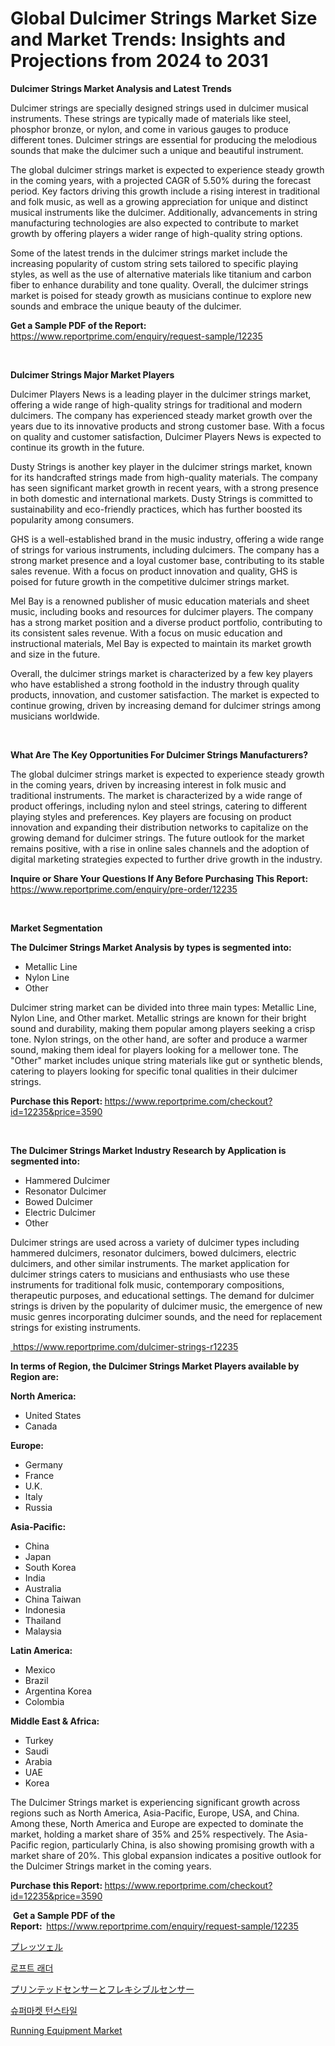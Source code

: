 <p><h1>Global Dulcimer Strings Market Size and Market Trends: Insights and Projections from 2024 to 2031</h1></p><p><strong>Dulcimer Strings Market Analysis and Latest Trends</strong></p>
<p><p>Dulcimer strings are specially designed strings used in dulcimer musical instruments. These strings are typically made of materials like steel, phosphor bronze, or nylon, and come in various gauges to produce different tones. Dulcimer strings are essential for producing the melodious sounds that make the dulcimer such a unique and beautiful instrument.</p><p>The global dulcimer strings market is expected to experience steady growth in the coming years, with a projected CAGR of 5.50% during the forecast period. Key factors driving this growth include a rising interest in traditional and folk music, as well as a growing appreciation for unique and distinct musical instruments like the dulcimer. Additionally, advancements in string manufacturing technologies are also expected to contribute to market growth by offering players a wider range of high-quality string options.</p><p>Some of the latest trends in the dulcimer strings market include the increasing popularity of custom string sets tailored to specific playing styles, as well as the use of alternative materials like titanium and carbon fiber to enhance durability and tone quality. Overall, the dulcimer strings market is poised for steady growth as musicians continue to explore new sounds and embrace the unique beauty of the dulcimer.</p></p>
<p><strong>Get a Sample PDF of the Report:&nbsp;</strong> <a href="https://www.reportprime.com/enquiry/request-sample/12235">https://www.reportprime.com/enquiry/request-sample/12235</a></p>
<p>&nbsp;</p>
<p><strong>Dulcimer Strings Major Market Players</strong></p>
<p><p>Dulcimer Players News is a leading player in the dulcimer strings market, offering a wide range of high-quality strings for traditional and modern dulcimers. The company has experienced steady market growth over the years due to its innovative products and strong customer base. With a focus on quality and customer satisfaction, Dulcimer Players News is expected to continue its growth in the future.</p><p>Dusty Strings is another key player in the dulcimer strings market, known for its handcrafted strings made from high-quality materials. The company has seen significant market growth in recent years, with a strong presence in both domestic and international markets. Dusty Strings is committed to sustainability and eco-friendly practices, which has further boosted its popularity among consumers.</p><p>GHS is a well-established brand in the music industry, offering a wide range of strings for various instruments, including dulcimers. The company has a strong market presence and a loyal customer base, contributing to its stable sales revenue. With a focus on product innovation and quality, GHS is poised for future growth in the competitive dulcimer strings market.</p><p>Mel Bay is a renowned publisher of music education materials and sheet music, including books and resources for dulcimer players. The company has a strong market position and a diverse product portfolio, contributing to its consistent sales revenue. With a focus on music education and instructional materials, Mel Bay is expected to maintain its market growth and size in the future.</p><p>Overall, the dulcimer strings market is characterized by a few key players who have established a strong foothold in the industry through quality products, innovation, and customer satisfaction. The market is expected to continue growing, driven by increasing demand for dulcimer strings among musicians worldwide.</p></p>
<p>&nbsp;</p>
<p><strong>What Are The Key Opportunities For Dulcimer Strings Manufacturers?</strong></p>
<p><p>The global dulcimer strings market is expected to experience steady growth in the coming years, driven by increasing interest in folk music and traditional instruments. The market is characterized by a wide range of product offerings, including nylon and steel strings, catering to different playing styles and preferences. Key players are focusing on product innovation and expanding their distribution networks to capitalize on the growing demand for dulcimer strings. The future outlook for the market remains positive, with a rise in online sales channels and the adoption of digital marketing strategies expected to further drive growth in the industry.</p></p>
<p><strong>Inquire or Share Your Questions If Any Before Purchasing This Report:</strong> <a href="https://www.reportprime.com/enquiry/pre-order/12235">https://www.reportprime.com/enquiry/pre-order/12235</a></p>
<p>&nbsp;</p>
<p><strong>Market Segmentation</strong></p>
<p><strong>The Dulcimer Strings Market Analysis by types is segmented into:</strong></p>
<p><ul><li>Metallic Line</li><li>Nylon Line</li><li>Other</li></ul></p>
<p><p>Dulcimer string market can be divided into three main types: Metallic Line, Nylon Line, and Other market. Metallic strings are known for their bright sound and durability, making them popular among players seeking a crisp tone. Nylon strings, on the other hand, are softer and produce a warmer sound, making them ideal for players looking for a mellower tone. The "Other" market includes unique string materials like gut or synthetic blends, catering to players looking for specific tonal qualities in their dulcimer strings.</p></p>
<p><strong>Purchase this Report:&nbsp;</strong><a href="https://www.reportprime.com/checkout?id=12235&price=3590">https://www.reportprime.com/checkout?id=12235&price=3590</a></p>
<p>&nbsp;</p>
<p><strong>The Dulcimer Strings Market Industry Research by Application is segmented into:</strong></p>
<p><ul><li>Hammered Dulcimer</li><li>Resonator Dulcimer</li><li>Bowed Dulcimer</li><li>Electric Dulcimer</li><li>Other</li></ul></p>
<p><p>Dulcimer strings are used across a variety of dulcimer types including hammered dulcimers, resonator dulcimers, bowed dulcimers, electric dulcimers, and other similar instruments. The market application for dulcimer strings caters to musicians and enthusiasts who use these instruments for traditional folk music, contemporary compositions, therapeutic purposes, and educational settings. The demand for dulcimer strings is driven by the popularity of dulcimer music, the emergence of new music genres incorporating dulcimer sounds, and the need for replacement strings for existing instruments.</p></p>
<p><a href="https://www.reportprime.com/dulcimer-strings-r12235">&nbsp;https://www.reportprime.com/dulcimer-strings-r12235</a></p>
<p><strong>In terms of Region, the Dulcimer Strings Market Players available by Region are:</strong></p>
<p>
    <p> <strong> North America: </strong>
        <ul>
            <li>United States</li>
            <li>Canada</li>
        </ul>
        </p> 
    <p> <strong> Europe: </strong>
        <ul>
            <li>Germany</li>
            <li>France</li>
            <li>U.K.</li>
            <li>Italy</li>
            <li>Russia</li>
        </ul>
        </p> 
    <p> <strong> Asia-Pacific: </strong>
        <ul>
            <li>China</li>
            <li>Japan</li>
            <li>South Korea</li>
            <li>India</li>
            <li>Australia</li>
            <li>China Taiwan</li>
            <li>Indonesia</li>
            <li>Thailand</li>
            <li>Malaysia</li>
        </ul>
        </p> 
    <p> <strong> Latin America: </strong>
        <ul>
            <li>Mexico</li>
            <li>Brazil</li>
            <li>Argentina Korea</li>
            <li>Colombia</li>
        </ul>
        </p> 
    <p> <strong> Middle East & Africa: </strong>
        <ul>
            <li>Turkey</li>
            <li>Saudi</li>
            <li>Arabia</li>
            <li>UAE</li>
            <li>Korea</li>
        </ul>
    </p>
    </p>
<p><p>The Dulcimer Strings market is experiencing significant growth across regions such as North America, Asia-Pacific, Europe, USA, and China. Among these, North America and Europe are expected to dominate the market, holding a market share of 35% and 25% respectively. The Asia-Pacific region, particularly China, is also showing promising growth with a market share of 20%. This global expansion indicates a positive outlook for the Dulcimer Strings market in the coming years.</p></p>
<p><strong>Purchase this Report: </strong><a href="https://www.reportprime.com/checkout?id=12235&price=3590">https://www.reportprime.com/checkout?id=12235&price=3590</a></p>
<p>&nbsp;<strong>Get a Sample PDF of the Report:&nbsp;&nbsp;</strong><a href="https://www.reportprime.com/enquiry/request-sample/12235">https://www.reportprime.com/enquiry/request-sample/12235</a></p>
<p><strong></strong></p>
<p><p><a href="https://medium.com/@larrycruz525/%E3%82%B0%E3%83%AD%E3%83%BC%E3%83%90%E3%83%AB%E3%83%97%E3%83%AC%E3%83%83%E3%83%84%E3%82%A7%E3%83%AB%E5%B8%82%E5%A0%B4%E3%81%AE%E5%8C%85%E6%8B%AC%E7%9A%84%E3%81%AA%E5%88%86%E6%9E%90-%E6%88%90%E9%95%B7%E3%83%88%E3%83%AC%E3%83%B3%E3%83%89%E3%81%A8%E5%B8%82%E5%A0%B4%E4%BA%88%E6%B8%AC-2024%E5%B9%B4-2031%E5%B9%B4-96d116faccea">プレッツェル</a></p><p><a href="https://medium.com/@rosdianaeva92/%ED%83%90%ED%97%98-%EB%A1%9C%ED%94%84%ED%8A%B8-%EC%82%AC%EB%8B%A4%EB%A6%AC-%EC%8B%9C%EC%9E%A5-%EC%97%AD%ED%95%99-2024%EB%85%84-2031%EB%85%84-%EA%B8%80%EB%A1%9C%EB%B2%8C-%ED%8A%B8%EB%A0%8C%EB%93%9C-%EB%B0%8F-%EB%AF%B8%EB%9E%98-%EC%84%B1%EC%9E%A5-%EC%A0%84%EB%A7%9D%EC%9D%84-%EB%8B%A4%EB%A3%AC-189%EC%AA%BD%EC%9C%BC%EB%A1%9C-%EB%B2%88%EC%97%AD%ED%95%A9%EB%8B%88%EB%8B%A4-f79405808864">로프트 래더</a></p><p><a href="https://medium.com/@larrycruz525/%E3%83%97%E3%83%AA%E3%83%B3%E3%83%88%E3%81%8A%E3%82%88%E3%81%B3%E3%83%95%E3%83%AC%E3%82%AD%E3%82%B7%E3%83%96%E3%83%AB%E3%82%BB%E3%83%B3%E3%82%B5%E3%83%BC%E3%83%9E%E3%83%BC%E3%82%B1%E3%83%83%E3%83%88-2024%E5%B9%B4%E3%81%8B%E3%82%892031%E5%B9%B4%E3%81%AE%E4%B8%96%E7%95%8C%E3%81%8A%E3%82%88%E3%81%B3%E5%9C%B0%E5%9F%9F%E5%88%86%E6%9E%90-f122c6597f4e">プリンテッドセンサーとフレキシブルセンサー</a></p><p><a href="https://medium.com/@rosdianaeva92/%EC%8A%88%ED%8D%BC%EB%A7%88%EC%BC%93-%ED%9A%8C%EC%A0%84%EB%AC%B8-%EC%8B%9C%EC%9E%A5-%EB%8F%99%ED%96%A5-%EC%8B%9C%EC%9E%A5-%EC%84%B8%EB%B6%84%ED%99%94%EC%9D%98-%EC%83%81%EC%84%B8-%EC%A1%B0%EC%82%AC-%EB%B0%8F-%EC%8B%A0%ED%9D%A5-%EB%8F%99%ED%96%A5%EC%9D%98-%EC%A4%91%EC%9A%94%EC%84%B1-%EB%B6%84%EC%84%9D-059de4e10be6">슈퍼마켓 턴스타일</a></p><p><a href="https://github.com/angelajermaine/Market-Research-Report-List-4/blob/main/running-equipment-market.md">Running Equipment Market</a></p></p>
